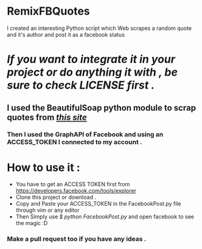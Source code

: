 # RemixFBQuotes

I created an interesting Python script which Web scrapes a random quote and it's author and post it as a facebook status  

# *If you want to integrate it in your project or do anything it with , be sure to check LICENSE first .*

## I used the BeautifulSoap python module to scrap quotes from <i>[this site](http://www.quotationspage.com/random.php3)</i>

### Then I used the GraphAPI of Facebook and using an ACCESS_TOKEN I connected to my account .

# How to use it : 
- You have to get an ACCESS TOKEN first from https://developers.facebook.com/tools/explorer
- Clone this project or download .
- Copy and Paste your ACCESS_TOKEN in the FacebookPost.py file through vim or any editor
- Then Simply use <i>$ python FacebookPost.py</i> and open facebook to see the magic :D

### Make a pull request too if you have any ideas .

